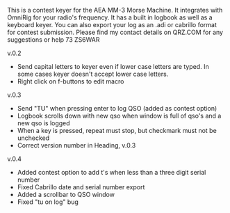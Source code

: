 This is a contest keyer for the AEA MM-3 Morse Machine. It integrates with OmniRig for your radio's frequency. It has a built in logbook as well as a keyboard keyer. You can also export your log as an .adi or cabrillo format for contest submission.
Please find my contact details on QRZ.COM for any suggestions or help
73
ZS6WAR

v.0.2
- Send capital letters to keyer even if lower case letters are typed. In some cases keyer doesn't accept lower case letters.
- Right click on f-buttons to edit macro

v.0.3
- Send "TU" when pressing enter to log QSO (added as contest option)
- Logbook scrolls down with new qso when window is full of qso's and a new qso is logged
- When a key is pressed, repeat must stop, but checkmark must not be unchecked 
- Correct version number in Heading, v.0.3

v.0.4
- Added contest option to add t's when less than a three digit serial number
- Fixed Cabrillo date and serial number export
- Added a scrollbar to QSO window
- Fixed "tu on log" bug

